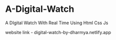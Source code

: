 # A-Digital-Watch
 A DIgital Watch With Real Time Using Html Css Js

website link - digital-watch-by-dharmya.netlify.app

